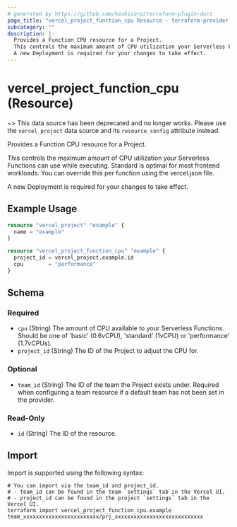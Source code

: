 ```yaml
---
# generated by https://github.com/hashicorp/terraform-plugin-docs
page_title: "vercel_project_function_cpu Resource - terraform-provider-vercel"
subcategory: ""
description: |-
  Provides a Function CPU resource for a Project.
  This controls the maximum amount of CPU utilization your Serverless Functions can use while executing. Standard is optimal for most frontend workloads. You can override this per function using the vercel.json file.
  A new Deployment is required for your changes to take effect.
---
```


# vercel_project_function_cpu (Resource)

~> This data source has been deprecated and no longer works. Please use the `vercel_project` data source and its `resource_config` attribute instead.

Provides a Function CPU resource for a Project.

This controls the maximum amount of CPU utilization your Serverless Functions can use while executing. Standard is optimal for most frontend workloads. You can override this per function using the vercel.json file.

A new Deployment is required for your changes to take effect.

## Example Usage

```terraform
resource "vercel_project" "example" {
  name = "example"
}

resource "vercel_project_function_cpu" "example" {
  project_id = vercel_project.example.id
  cpu        = "performance"
}
```

<!-- schema generated by tfplugindocs -->
## Schema

### Required

- `cpu` (String) The amount of CPU available to your Serverless Functions. Should be one of 'basic' (0.6vCPU), 'standard' (1vCPU) or 'performance' (1.7vCPUs).
- `project_id` (String) The ID of the Project to adjust the CPU for.

### Optional

- `team_id` (String) The ID of the team the Project exists under. Required when configuring a team resource if a default team has not been set in the provider.

### Read-Only

- `id` (String) The ID of the resource.

## Import

Import is supported using the following syntax:

```shell
# You can import via the team_id and project_id.
# - team_id can be found in the team `settings` tab in the Vercel UI.
# - project_id can be found in the project `settings` tab in the Vercel UI.
terraform import vercel_project_function_cpu.example team_xxxxxxxxxxxxxxxxxxxxxxxx/prj_xxxxxxxxxxxxxxxxxxxxxxxxxxxx
```
